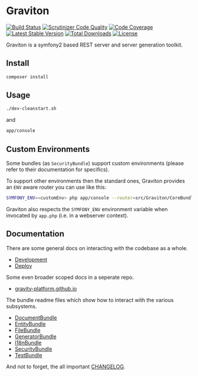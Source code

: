 # Graviton

[![Build Status](https://travis-ci.org/libgraviton/graviton.png?branch=develop)](https://travis-ci.org/libgraviton/graviton) [![Scrutinizer Code Quality](https://scrutinizer-ci.com/g/libgraviton/graviton/badges/quality-score.png?b=develop)](https://scrutinizer-ci.com/g/libgraviton/graviton/?branch=develop) [![Code Coverage](https://scrutinizer-ci.com/g/libgraviton/graviton/badges/coverage.png?b=develop)](https://scrutinizer-ci.com/g/libgraviton/graviton/?branch=develop) [![Latest Stable Version](https://poser.pugx.org/graviton/graviton/v/stable.svg)](https://packagist.org/packages/graviton/graviton) [![Total Downloads](https://poser.pugx.org/graviton/graviton/downloads.svg)](https://packagist.org/packages/graviton/graviton) [![License](https://poser.pugx.org/graviton/graviton/license.svg)](https://packagist.org/packages/graviton/graviton)

Graviton is a symfony2 based REST server and server generation toolkit.

## Install

```bash
composer install
```

## Usage

```bash
./dev-cleanstart.sh
```

and

```bash
app/console
```

## Custom Environments

Some bundles (as `SecurityBundle`) support custom environments (please refer to their documentation for specifics).

To support other environments then the standard ones, Graviton provides an `ENV` aware router you can use like this:

```bash
SYMFONY_ENV=<customEnv> php app/console --router=src/Graviton/CoreBundle/Resources/config/router_env.php server:run
```

Graviton also respects the `SYMFONY_ENV` environment variable when invocated by `app.php` (i.e. in a webserver context).

## Documentation

There are some general docs on interacting with the codebase as a whole. 

- [Development](app/Resources/doc/DEVELOPMENT.md)
- [Deploy](app/Resources/doc/DEPLOY.md)

Some even broader scoped docs in a seperate repo.

- [gravity-platform.github.io](http://gravity-platform.github.io/)

The bundle readme files which show how to interact with
the various subsystems.

- [DocumentBundle](src/Graviton/DocumentBundle/README.md)
- [EntityBundle](src/Graviton/EntityBundle/Resources/data/README.md)
- [FileBundle](src/Graviton/FileBundle/README.md)
- [GeneratorBundle](src/Graviton/GeneratorBundle/README.md)
- [I18nBundle](src/Graviton/I18nBundle/README.md)
- [SecurityBundle](src/Graviton/SecurityBundle/README.md)
- [TestBundle](src/Graviton/TestBundle/README.md)

And not to forget, the all important [CHANGELOG](https://github.com/libgraviton/graviton/releases).
